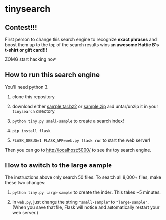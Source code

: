 # tinysearch

## Contest!!!

First person to change this search engine to recognize **exact phrases**
and boost them up to the top of the search results
wins **an awesome Hattie B's t-shirt or gift card!!!**

ZOMG start hacking now

## How to run this search engine

You'll need python 3.

1.  clone this repository

2.  download either
    [sample.tar.bz2](https://www.dropbox.com/s/uk5ns6u597z1rwp/sample.tar.bz2?dl=1)
    or
    [sample.zip](https://www.dropbox.com/s/cn6n2xjjyyz3c13/sample.zip?dl=1)
    and untar/unzip it in your `tinysearch` directory.

3.  `python tiny.py small-sample`
    to create a search index!

4.  `pip install flask`

5.  `FLASK_DEBUG=1 FLASK_APP=web.py flask run`
    to start the web server!

Then you can go to <http://localhost:5000/> to see the toy search engine.


## How to switch to the large sample

The instructions above only search 50 files.
To search all 8,000+ files, make these two changes:

1.  `python tiny.py large-sample`
    to create the index. This takes ~5 minutes.

2.  In `web.py`, just change the string `"small-sample"` to `"large-sample"`.
    (When you save that file, Flask will notice
    and automatically restart your web server.)

